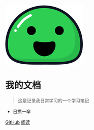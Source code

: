 ![logo](static/img/icon.svg)

# 我的文档

> 这是记录我日常学习的一个学习笔记

- 日拱一卒

[GitHub](https://github.com/haoqihan)
[阅读](#首页)
